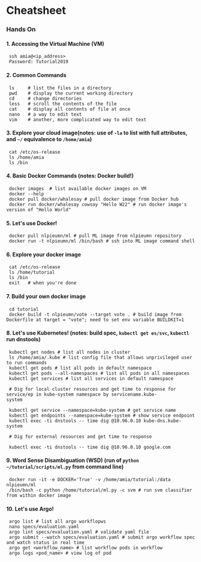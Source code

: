 # Cheatsheet

### Hands On

#### 1. Accessing the Virtual Machine (VM)
     ssh amia@<ip_address>
     Password: Tutorial2019

#### 2. Common Commands 
     ls     # list the files in a directory
     pwd    # display the current working directory
     cd     # change directories
     less   # scroll the contents of the file
     cat    # display all contents of file at once
     nano   # a way to edit text
     vim    # another, more complicated way to edit text
     
#### 3. Explore your cloud image(notes: use of `-la` to list with full attributes, and `~/` equivalence to `/home/amia`)
     cat /etc/os-release
     ls /home/amia
     ls /bin
     
#### 4. Basic Docker Commands (notes: Docker build!)
     docker images  # list available docker images on VM 
     docker --help
     docker pull docker/whalesay # pull docker image from Docker hub
     docker run docker/whalesay cowsay "Hello W22" # run docker image's version of "Hello World" 
     
#### 5. Let's use Docker!
     docker pull nlpieumn/ml # pull ML image from nlpieumn repository
     docker run -t nlpieumn/ml /bin/bash # ssh into ML image command shell
     
#### 6. Explore your docker image
     cat /etc/os-release
     ls /home/tutorial
     ls /bin 
     exit   # when you're done
     
#### 7. Build your own docker image
     cd tutorial
     docker build -t nlpieumn/vote --target vote . # build image from Dockerfile at target = "vote"; need to set env variable BUILDKIT=1
     
#### 8. Let's use Kubernetes! (notes: build spec, `kubectl get es/svc`, `kubectl` run dnstools)
     kubectl get nodes # list all nodes in cluster
     ls /home/amia/.kube # list config file that allows unprivileged user to run commands
     kubectl get pods # list all pods in default namespace
     kubectl get pods --all-namespaces # list all pods in all namespaces
     kubectl get services # list all services in default namespace
     
     # Dig for local cluster resources and get time to response for service/ep in kube-system namespace by servicename.kube-           system

     kubectl get service --namespace=kube-system # get service name
     kubectl get endpoints --namespace=kube-system # show service endpoint
     kubectl exec -ti dnstools -- time dig @10.96.0.10 kube-dns.kube-system

     # Dig for external resources and get time to response

     kubectl exec -ti dnstools -- time dig @10.96.0.10 google.com
     
#### 9. Word Sense Disambiguation (WSD) (run of `python ~/tutorial/scripts/ml.py` from command line)
     docker run -it -e DOCKER='True' -v /home/amia/tutorial:/data nlpieumn/ml 
     /bin/bash -c python /home/tutorial/ml.py -c svm # run svm classifier from within docker image
     
#### 10. Let's use Argo!
     argo list # list all argo workflopws
     nano specs/evaluation.yaml 
     argo lint specs/evaluation.yaml # validate yaml file
     argo submit --watch specs/evaluation.yaml # submit argo workflow spec and watch status in real time
     argo get <workflow_name> # list workflow pods in workflow
     argo logs <pod_name> # view log of pod
